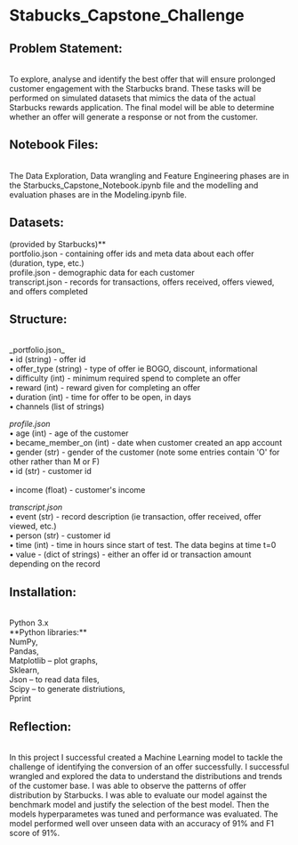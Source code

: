# Stabucks_Capstone_Challenge<br />
<h2>Problem Statement:</h2><br />
To explore, analyse and identify the best offer that will ensure prolonged customer engagement with the Starbucks brand. These tasks will be performed on simulated datasets that mimics the data of the actual Starbucks rewards application. The final model will be able to determine whether an offer will generate a response or not from the customer.

<h2>Notebook Files:</h2><br />
The Data Exploration, Data wrangling and Feature Engineering phases are in the Starbucks_Capstone_Notebook.ipynb file and the modelling and evaluation phases are in the Modeling.ipynb file.

<h2>Datasets:</h2> (provided by Starbucks)**<br />
portfolio.json - containing offer ids and meta data about each offer (duration, type, etc.)<br />
profile.json - demographic data for each customer<br />
transcript.json - records for transactions, offers received, offers viewed, and offers completed<br />

<h2>Structure:</h2><br />
_portfolio.json_<br />
•	id (string) - offer id<br />
•	offer_type (string) - type of offer ie BOGO, discount, informational<br />
•	difficulty (int) - minimum required spend to complete an offer<br />
•	reward (int) - reward given for completing an offer<br />
•	duration (int) - time for offer to be open, in days<br />
•	channels (list of strings)<br />

_profile.json_<br />
•	age (int) - age of the customer<br />
•	became_member_on (int) - date when customer created an app account<br />
•	gender (str) - gender of the customer (note some entries contain 'O' for other rather than M or F)<br />
•	id (str) - customer id<br /><br />
•	income (float) - customer's income

_transcript.json_<br />
•	event (str) - record description (ie transaction, offer received, offer viewed, etc.)<br />
•	person (str) - customer id<br />
•	time (int) - time in hours since start of test. The data begins at time t=0<br />
•	value - (dict of strings) - either an offer id or transaction amount depending on the record<br />

<h2>Installation:</h2><br />
Python 3.x <br />
**Python libraries:** <br /> NumPy,<br />
		  Pandas,<br />
		  Matplotlib – plot graphs,<br />
		  Sklearn,<br />
		  Json – to read data files,<br />
		  Scipy – to generate distriutions,<br />
		  Pprint<br />

<h2>Reflection:</h2><br />
In this project I successful created a Machine Learning model to tackle the challenge of identifying the conversion of an offer successfully. I successful wrangled and explored the data to understand the distributions and trends of the customer base. I was able to observe the patterns of offer distribution by Starbucks. 
I was able to evaluate our model against the benchmark model and justify the selection of the best model. Then the models hyperparametes was tuned and performance was evaluated. The model performed well over unseen data with an accuracy of 91% and F1 score of 91%.



